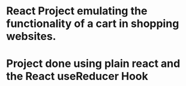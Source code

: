 # React Project emulating the functionality of a cart in shopping websites. 

# Project done using plain react and the React useReducer Hook
